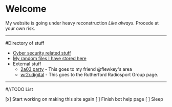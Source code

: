 # Welcome

My website is going under heavy reconstruction *Like always*. Procede at your own risk.

---

#Directory of stuff

* [Cyber security related stuff](/Cyber)
* [My random files I have stored here](/files)
* External stuff
    * [2a03.party](https://2a03.party) - This goes to my friend @flewkey\'s area
    * [wr2r.digital](https://wr2r.digital) - This goes to the Rutherford Radiosport Group page.

---

#//TODO List

[x] Start working on making this site again
[ ] Finish bot help page
[ ] Sleep